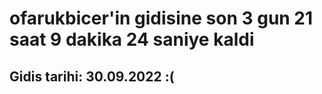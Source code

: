 # ofarukbicer'in gidisine son 3 gun 21 saat 9 dakika 24 saniye kaldi

## Gidis tarihi: 30.09.2022 :(
